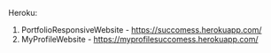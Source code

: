 Heroku:

1. PortfolioResponsiveWebsite - https://succomess.herokuapp.com/
2. MyProfileWebsite - https://myprofilesuccomess.herokuapp.com/

